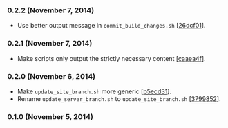 ### 0.2.2 (November 7, 2014)

* Use better output message in `commit_build_changes.sh`
  [[26dcf01](https://github.com/h5bp-bot/scripts/commit/26dcf013a24e6a99e8d057939915e98d04f70ffe)].

### 0.2.1 (November 7, 2014)

* Make scripts only output the strictly necessary content
  [[caaea4f](https://github.com/h5bp-bot/scripts/commit/caaea4f09687a906fb99b48a4b46e48ec00632c6)].

### 0.2.0 (November 6, 2014)

* Make `update_site_branch.sh` more generic
  [[b5ecd31](https://github.com/h5bp-bot/scripts/commit/b5ecd3196e43001719461ad2a4f945972d789f2f)].
* Rename `update_server_branch.sh` to `update_site_branch.sh`
  [[3799852](https://github.com/h5bp-bot/scripts/commit/3799852850e3790984f780252d4143aeda2ed127)].

### 0.1.0 (November 5, 2014)
